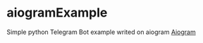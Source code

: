 # aiogramExample

Simple python Telegram Bot example writed on aiogram <a href="https://github.com/aiogram/aiogram">Aiogram</a>